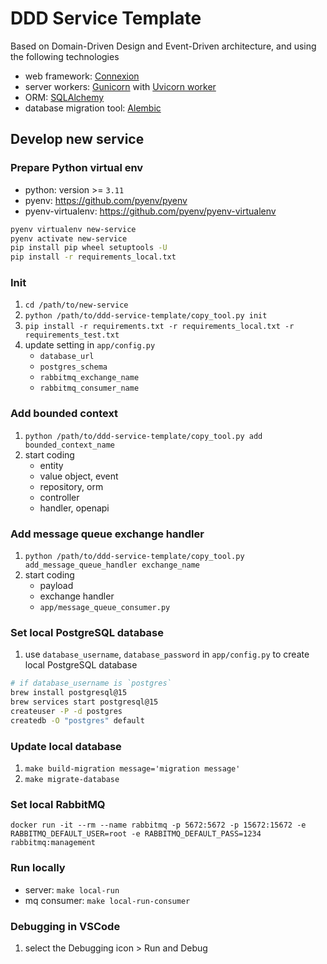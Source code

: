 # DDD Service Template
Based on Domain-Driven Design and Event-Driven architecture, and using the following technologies
- web framework: [Connexion](https://connexion.readthedocs.io/en/stable/)
- server workers: [Gunicorn](https://docs.gunicorn.org/en/latest/index.html) with [Uvicorn worker](https://github.com/Kludex/uvicorn-worker)
- ORM: [SQLAlchemy](https://docs.sqlalchemy.org/en/20/)
- database migration tool: [Alembic](https://alembic.sqlalchemy.org/en/latest/)

## Develop new service
### Prepare Python virtual env
- python: version >= `3.11`
- pyenv: https://github.com/pyenv/pyenv
- pyenv-virtualenv: https://github.com/pyenv/pyenv-virtualenv
```sh
pyenv virtualenv new-service
pyenv activate new-service
pip install pip wheel setuptools -U
pip install -r requirements_local.txt
```
### Init
1. `cd /path/to/new-service`
2. `python /path/to/ddd-service-template/copy_tool.py init`
3. `pip install -r requirements.txt -r requirements_local.txt -r requirements_test.txt`
4. update setting in `app/config.py`
    - `database_url`
    - `postgres_schema`
    - `rabbitmq_exchange_name`
    - `rabbitmq_consumer_name`

### Add bounded context
1. `python /path/to/ddd-service-template/copy_tool.py add bounded_context_name`
2. start coding
    - entity
    - value object, event
    - repository, orm
    - controller
    - handler, openapi

### Add message queue exchange handler
1. `python /path/to/ddd-service-template/copy_tool.py add_message_queue_handler exchange_name`
2. start coding
    - payload
    - exchange handler
    - `app/message_queue_consumer.py`

### Set local PostgreSQL database
1. use `database_username`, `database_password` in `app/config.py` to create local PostgreSQL database
```sh
# if database_username is `postgres`
brew install postgresql@15
brew services start postgresql@15
createuser -P -d postgres
createdb -O "postgres" default
```

### Update local database
1. `make build-migration message='migration message'`
2. `make migrate-database`

### Set local RabbitMQ
`docker run -it --rm --name rabbitmq -p 5672:5672 -p 15672:15672 -e RABBITMQ_DEFAULT_USER=root -e RABBITMQ_DEFAULT_PASS=1234 rabbitmq:management`

### Run locally
- server: `make local-run`
- mq consumer: `make local-run-consumer`

### Debugging in VSCode
1. select the Debugging icon > Run and Debug
